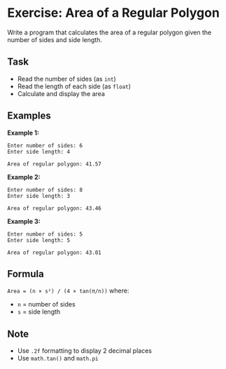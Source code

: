# Exercise: Area of a Regular Polygon

Write a program that calculates the area of a regular polygon given the number of sides and side length.

## Task
- Read the number of sides (as `int`)
- Read the length of each side (as `float`)
- Calculate and display the area

## Examples
**Example 1:**
```
Enter number of sides: 6
Enter side length: 4
```
```
Area of regular polygon: 41.57
```

**Example 2:**
```
Enter number of sides: 8
Enter side length: 3
```
```
Area of regular polygon: 43.46
```

**Example 3:**
```
Enter number of sides: 5
Enter side length: 5
```
```
Area of regular polygon: 43.01
```

## Formula
`Area = (n × s²) / (4 × tan(π/n))` where:
- `n` = number of sides
- `s` = side length

## Note
- Use `.2f` formatting to display 2 decimal places
- Use `math.tan()` and `math.pi`
